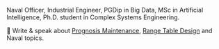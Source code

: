 Naval Officer, Industrial Engineer, PGDip in Big Data, MSc in Artificial Intelligence, Ph.D. student in Complex Systems Engineering.

📝 Write & speak about [Prognosis Maintenance](https://github.com/educarrascov/Prognosis_Maintenance), [Range Table Design](https://github.com/educarrascov/RangeTable_Design) and Naval topics.
